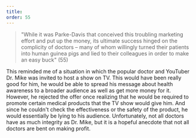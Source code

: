 ```yaml
---
title: 
order: 55
---
```


> "While it was Parke-Davis that conceived this troubling marketing effort and put up the money, its ultimate success hinged on the complicity of doctors – many of whom willingly turned their patients into human guinea pigs and lied to their colleagues in order to make an easy buck" (55)

This reminded me of a situation in which the popular doctor and YouTuber Dr. Mike was invited to host a show on TV. This would have been really good for him, he would be able to spread his message about health awareness to a broader audience as well as get more money for it. However, he rejected the offer once realizing that he would be required to promote certain medical products that the TV show would give him. And since he couldn't check the effectiveness or the safety of the product, he would essentially be lying to his audience. Unfortunately, not all doctors have as much integrity as Dr. Mike, but it is a hopeful anecdote that not all doctors are bent on making profit.